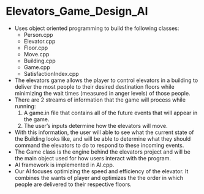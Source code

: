 # Elevators_Game_Design_AI
- Uses object oriented programming to build the following classes:
  - Person.cpp
  - Elevator.cpp
  - Floor.cpp
  - Move.cpp
  - Building.cpp
  - Game.cpp
  - SatisfactionIndex.cpp
- The elevators game allows the player to control elevators in a building to deliver the most people to their desired destination floors while minimizing the wait times (measured in anger levels) of those people.
- There are 2 streams of information that the game will process while running:
  1) A game.in file that contains all of the future events that will appear in the game.
  2) The user’s inputs determine how the elevators will move.
- With this information, the user will able to see what the current state of the Building looks like, and will be able to determine what they should command the elevators to do to respond to these incoming events.
- The Game class is the engine behind the elevators project and will be the main object used for how users interact with the program.
- AI framework is implemented in AI.cpp.
- Our AI focuses optimizing the speed and efficiency of the elevator. It combines the wants of player and optimizes the the order in which people are delivered to their respective floors.

